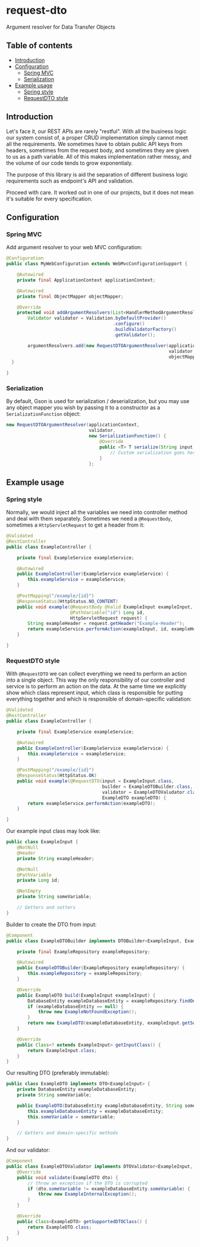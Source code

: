 # request-dto

Argument resolver for Data Transfer Objects

## Table of contents

* [Introduction](#introduction)
* [Configuration](#configuration)
  * [Spring MVC](#spring-mvc)
  * [Serialization](#serialization)
* [Example usage](#example-usage)
  * [Spring style](#spring-style)
  * [RequestDTO style](#requestdto-style)

## Introduction

Let's face it, our REST APIs are rarely "restful". With all the business logic our system consist of, a proper CRUD implementation simply cannot meet all the requirements. We sometimes have to obtain public API keys from headers, sometimes from the request body, and sometimes they are given to us as a path variable. All of this makes implementation rather messy, and the volume of our code tends to grow exponentialy.

The purpose of this library is aid the separation of different business logic requirements such as endpoint's API and validation.

Proceed with care. It worked out in one of our projects, but it does not mean it's suitable for every specification.

## Configuration

### Spring MVC

Add argument resolver to your web MVC configuration:

```java
@Configuration
public class MyWebConfiguration extends WebMvcConfigurationSupport {

    @Autowired
    private final ApplicationContext applicationContext;

    @Autowired
    private final ObjectMapper objectMapper;

    @Override
    protected void addArgumentResolvers(List<HandlerMethodArgumentResolver> argumentResolvers) {
        Validator validator = Validation.byDefaultProvider()
                                        .configure()
                                        .buildValidatorFactory()
                                        .getValidator();

        argumentResolvers.add(new RequestDTOArgumentResolver(applicationContext,
                                                             validator,
                                                             objectMapper));
  }

}
```

### Serialization

By default, Gson is used for serialization / deserialization, but you may use any object mapper you wish by passing it to a constructor as a `SerializationFunction` object:

```java
new RequestDTOArgumentResolver(applicationContext,
                               validator,
                               new SerializationFunction() {
                                   @Override
                                   public <T> T serialize(String input, Class<T> outputClass) {
                                       // Custom serialization goes here
                                   }
                               };
```

## Example usage

### Spring style

Normally, we would inject all the variables we need into controller method and deal with them separately. Sometimes we need a `@RequestBody`, sometimes a `HttpServletRequest` to get a header from it:

```java
@Validated
@RestController
public class ExampleController {

    private final ExampleService exampleService;

    @Autowired
    public ExampleController(ExampleService exampleService) {
        this.exampleService = exampleService;
    }

    @PostMapping("/example/{id}")
    @ResponseStatus(HttpStatus.NO_CONTENT)
    public void example(@RequestBody @Valid ExampleInput exampleInput,
                        @PathVariable("id") Long id,
                        HttpServletRequest request) {
        String exampleHeader = request.getHeader("Example-Header");
        return exampleService.performAction(exampleInput, id, exampleHeader);
    }

}
```

### RequestDTO style

With `@RequestDTO` we can collect everything we need to perform an action into a single object. This way the only responsibility of our controller and service is to perform an action on the data. At the same time we explicitly show which class represent input, which class is responsible for putting everything together and which is responsible of domain-specific validation:

```java
@Validated
@RestController
public class ExampleController {

    private final ExampleService exampleService;

    @Autowired
    public ExampleController(ExampleService exampleService) {
        this.exampleService = exampleService;
    }

    @PostMapping("/example/{id}")
    @ResponseStatus(HttpStatus.OK)
    public void example(@RequestDTO(input = ExampleInput.class,
                                    builder = ExampleDTOBuilder.class,
                                    validator = ExampleDTOValudator.class)
                                    ExampleDTO exampleDTO) {
        return exampleService.performAction(exampleDTO);
    }

}
```

Our example input class may look like:

```java
public class ExampleInput {
    @NotNull
    @Header
    private String exampleHeader;

    @NotNull
    @PathVariable
    private Long id;

    @NotEmpty
    private String someVariable;

    // Getters and setters
}
```

Builder to create the DTO from input:

```java
@Component
public class ExampleDTOBuilder implements DTOBuilder<ExampleInput, ExampleDTO> {

    private final ExampleRepository exampleRepository;

    @Autowired
    public ExampleDTOBuilder(ExampleRepository exampleRepository) {
        this.exampleRepository = exampleRepository;
    }

    @Override
    public ExampleDTO build(ExampleInput exampleInput) {
        DatabaseEntity exampleDatabaseEntity = exampleRepository.findOneById(exampleInput.getId());
        if (exampleDatabaseEntity == null) {
            throw new ExampleNotFoundException();
        }
        return new ExampleDTO(exampleDatabaseEntity, exampleInput.getSomeVariable());
    }

    @Override
    public Class<? extends ExampleInput> getInputClass() {
        return ExampleInput.class;
    }
}

```

Our resulting DTO (preferably immutable):

```java
public class ExampleDTO implements DTO<ExampleInput> {
    private DatabaseEntity exampleDatabaseEntity;
    private String someVariable;

    public ExampleDTO(DatabaseEntity exampleDatabaseEntity, String someVariable) {
        this.exampleDatabaseEntity = exampleDatabaseEntity;
        this.someVariable = someVariable;
    }

    // Getters and domain-specific methods
}
```

And our validator:

```java
@Component
public class ExampleDTOValudator implements DTOValidator<ExampleInput, ExampleDTO> {
    @Override
    public void validate(ExampleDTO dto) {
        // throw an exception if the DTO is corrupted
        if (dto.someVariable != exampleDatabaseEntity.someVariable) {
            throw new ExampleInternalException();
        }
    }

    @Override
    public Class<ExampleDTO> getSupportedDTOClass() {
        return ExampleDTO.class;
    }
}
```
